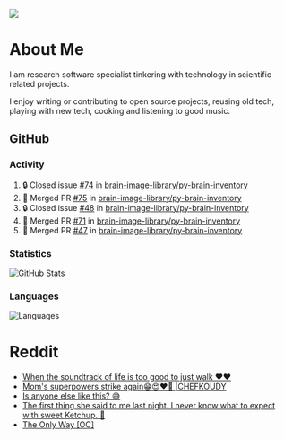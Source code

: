 ![](https://komarev.com/ghpvc/?username=icaoberg)

# About Me
I am research software specialist tinkering with technology in scientific related projects.

I enjoy writing or contributing to open source projects, reusing old tech, playing with new tech, cooking and listening to good music.

## GitHub
### Activity
<!--START_SECTION:activity-->
1. 🔒 Closed issue [#74](https://github.com/brain-image-library/py-brain-inventory/issues/74) in [brain-image-library/py-brain-inventory](https://github.com/brain-image-library/py-brain-inventory)
2. 🎉 Merged PR [#75](https://github.com/brain-image-library/py-brain-inventory/pull/75) in [brain-image-library/py-brain-inventory](https://github.com/brain-image-library/py-brain-inventory)
3. 🔒 Closed issue [#48](https://github.com/brain-image-library/py-brain-inventory/issues/48) in [brain-image-library/py-brain-inventory](https://github.com/brain-image-library/py-brain-inventory)
4. 🎉 Merged PR [#71](https://github.com/brain-image-library/py-brain-inventory/pull/71) in [brain-image-library/py-brain-inventory](https://github.com/brain-image-library/py-brain-inventory)
5. 🎉 Merged PR [#47](https://github.com/brain-image-library/py-brain-inventory/pull/47) in [brain-image-library/py-brain-inventory](https://github.com/brain-image-library/py-brain-inventory)
<!--END_SECTION:activity-->

### Statistics
![GitHub Stats](https://github-readme-stats.vercel.app/api?username=icaoberg&count_private=true&show_icons=true)

### Languages
![Languages](https://github-readme-stats.vercel.app/api/top-langs/?username=icaoberg&show_icons=true&langs_count=10&hide=HTML,CSS,M)

# Reddit
<!-- BLOG-POST-LIST:START -->
- [When the soundtrack of life is too good to just walk ❤️❤️](https://www.reddit.com/r/u_icaoberg/comments/wp4k9l/when_the_soundtrack_of_life_is_too_good_to_just/)
- [Mom&#39;s superpowers strike again😁😍♥️🙏 |CHEFKOUDY](https://www.reddit.com/r/u_icaoberg/comments/wmxngf/moms_superpowers_strike_again_chefkoudy/)
- [Is anyone else like this? 😅](https://www.reddit.com/r/u_icaoberg/comments/wkq82y/is_anyone_else_like_this/)
- [The first thing she said to me last night. I never know what to expect with sweet Ketchup. 🤣](https://www.reddit.com/r/u_icaoberg/comments/ty1h5z/the_first_thing_she_said_to_me_last_night_i_never/)
- [The Only Way [OC]](https://www.reddit.com/r/u_icaoberg/comments/ty1cfr/the_only_way_oc/)
<!-- BLOG-POST-LIST:END -->
